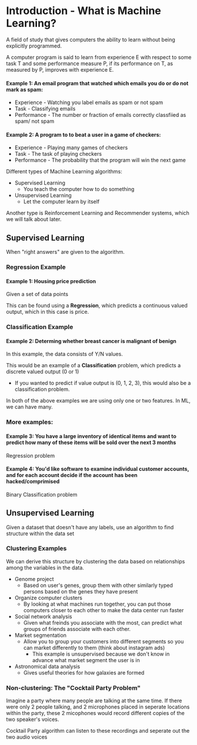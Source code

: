 # Introduction - What is Machine Learning?
A field of study that gives computers the ability to learn without being explicitly programmed.

A computer program is said to learn from experience E with respect to some task T and some performance measure P, if its performance on T, as measured by P, improves with experience E.

#### Example 1: An email program that watched which emails you do or do not mark as spam:
* Experience - Watching you label emails as spam or not spam
* Task - Classifying emails
* Performance - The number or fraction of emails correctly classfiied as spam/ not spam

#### Example 2: A program to to beat a user in a game of checkers:
* Experience - Playing many games of checkers
* Task - The task of playing checkers
* Performance - The probability that the program will win the next game

Different types of Machine Learning algorithms:
* Supervised Learning
  * You teach the computer how to do something
* Unsupervised Learning
  * Let the computer learn by itself

Another type is Reinforcement Learning and Recommender systems, which we will talk about later.

## Supervised Learning
When "right answers" are given to the algorithm. 

### Regression Example
#### Example 1: Housing price prediction

Given a set of data points

This can be found using a **Regression**, which predicts a continuous valued output, which in this case is price.

### Classification Example
#### Example 2: Determing whether breast cancer is malignant of benign

In this example, the data consists of Y/N values.

This would be an example of a **Classification** problem, which predicts a discrete valued output (0 or 1)
* If you wanted to predict if value output is (0, 1, 2, 3), this would also be a classification problem.

In both of the above examples we are using only one or two features. In ML, we can have many.

### More examples:
#### Example 3: You have a large inventory of identical items and want to predict how many of these items will be sold over the next 3 months
Regression problem

#### Example 4: You'd like software to examine individual customer accounts, and for each account decide if the account has been hacked/comprimised
Binary Classification problem

## Unsupervised Learning
Given a dataset that doesn't have any labels, use an algorithm to find structure within the data set

### Clustering Examples
We can derive this structure by clustering the data based on relationships among the variables in the data.

* Genome project
  * Based on user's genes, group them with other similarly typed persons based on the genes they have present
* Organize computer clusters
  * By looking at what machines run together, you can put those computers closer to each other to make the data center run faster
* Social network analysis
  * Given what freinds you associate with the most, can predict what groups of friends associate with each other.
* Market segmentation
  * Allow you to group your customers into different segments so you can market differently to them (think about instagram ads)
    * This example is unsupervised because we don't know in advance what market segment the user is in
* Astronomical data analysis
  * Gives useful theories for how galaxies are formed

### Non-clustering: The "Cocktail Party Problem"
Imagine a party where many people are talking at the same time. If there were only 2 people talking, and 2 microphones placed in seperate locations within the party, these 2 micophones would record different copies of the two speaker's voices.

Cocktail Party algorithm can listen to these recordings and seperate out the two audio voices
